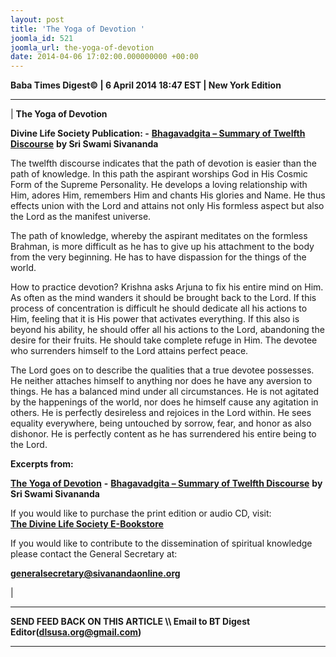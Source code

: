 ```yaml
---
layout: post
title: 'The Yoga of Devotion '
joomla_id: 521
joomla_url: the-yoga-of-devotion
date: 2014-04-06 17:02:00.000000000 +00:00
---
```

  







**Baba Times Digest© | 6 April 2014 18:47 EST | New York Edition**

* * *

|
**The Yoga of Devotion**

**Divine Life Society Publication: -** [**Bhagavadgita – Summary of Twelfth Discourse**](http://www.dlshq.org/download/bgita.htm#_VPID_21) **by Sri Swami Sivananda**

The twelfth discourse indicates that the path of devotion is easier than the path of knowledge. In this path the aspirant worships God in His Cosmic Form of the Supreme Personality. He develops a loving relationship with Him, adores Him, remembers Him and chants His glories and Name. He thus effects union with the Lord and attains not only His formless aspect but also the Lord as the manifest universe.

The path of knowledge, whereby the aspirant meditates on the formless Brahman, is more difficult as he has to give up his attachment to the body from the very beginning. He has to have dispassion for the things of the world.

How to practice devotion? Krishna asks Arjuna to fix his entire mind on Him. As often as the mind wanders it should be brought back to the Lord. If this process of concentration is difficult he should dedicate all his actions to Him, feeling that it is His power that activates everything. If this also is beyond his ability, he should offer all his actions to the Lord, abandoning the desire for their fruits. He should take complete refuge in Him. The devotee who surrenders himself to the Lord attains perfect peace.

The Lord goes on to describe the qualities that a true devotee possesses. He neither attaches himself to anything nor does he have any aversion to things. He has a balanced mind under all circumstances. He is not agitated by the happenings of the world, nor does he himself cause any agitation in others. He is perfectly desireless and rejoices in the Lord within. He sees equality everywhere, being untouched by sorrow, fear, and honor as also dishonor. He is perfectly content as he has surrendered his entire being to the Lord.

**Excerpts from:**

[**The Yoga of Devotion**](http://www.dlshq.org/download/bgita.htm#_VPID_21) **-** [**Bhagavadgita – Summary of Twelfth Discourse**](http://www.dlshq.org/download/bgita.htm#_VPID_12) **by Sri Swami Sivananda**  








If you would like to purchase the print edition or audio CD, visit:   
 [**The Divine Life Society E-Bookstore**](http://www.dlshq.org/cgi-bin/store/commerce.cgi?category=krishnananda&cart_id=1394930528.401)

If you would like to contribute to the dissemination of spiritual knowledge please contact the General Secretary at:

**[generalsecretary@sivanandaonline.org](mailto:generalsecretary@sivanandaonline.org)**



 |



* * *

**SEND FEED BACK ON THIS ARTICLE \\\ Email to BT Digest Editor[](mailto:dlsusa.org@gmail.com?subject=DLS%20Posts)(dlsusa.org@gmail.com)**

* * *

  
